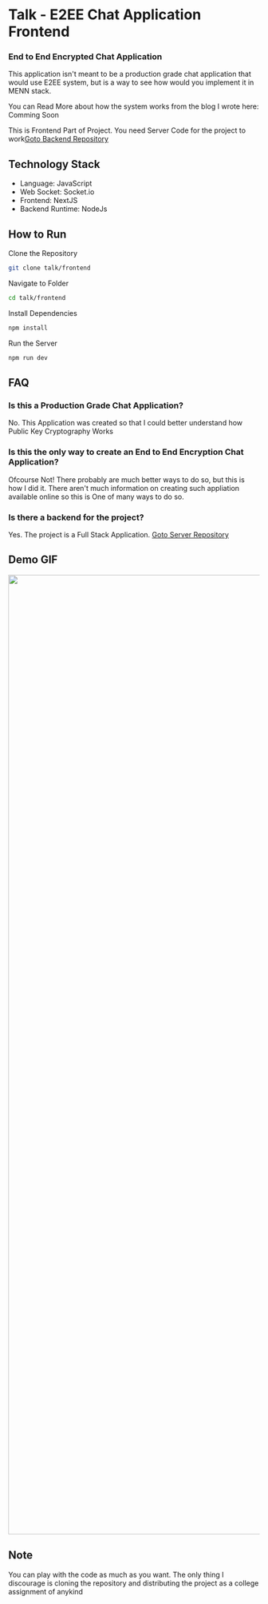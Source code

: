 # Talk - E2EE Chat Application Frontend

### End to End Encrypted Chat Application

This application isn't meant to be a production grade chat application that would use E2EE system, but is a way to see how would you implement it in MENN stack.

You can Read More about how the system works from the blog I wrote here: Comming Soon

This is Frontend Part of Project. You need Server Code for the project to work[Goto Backend Repository](#)

## Technology Stack

- Language: JavaScript
- Web Socket: Socket.io
- Frontend: NextJS
- Backend Runtime: NodeJs

## How to Run

Clone the Repository

```bash
git clone talk/frontend
```

Navigate to Folder

```bash
cd talk/frontend
```

Install Dependencies

```bash
npm install
```

Run the Server

```bash
npm run dev
```

## FAQ

### Is this a Production Grade Chat Application?

No. This Application was created so that I could better understand how Public Key Cryptography Works

### Is this the only way to create an End to End Encryption Chat Application?

Ofcourse Not! There probably are much better ways to do so, but this is how I did it. There aren't much information on creating such appliation available online so this is One of many ways to do so.

### Is there a backend for the project?

Yes. The project is a Full Stack Application. [Goto Server Repository](#)

## Demo GIF

<img src="./result_gif.gif?raw=true" width="1920px">

## Note

You can play with the code as much as you want. The only thing I discourage is cloning the repository and distributing the project as a college assignment of anykind
